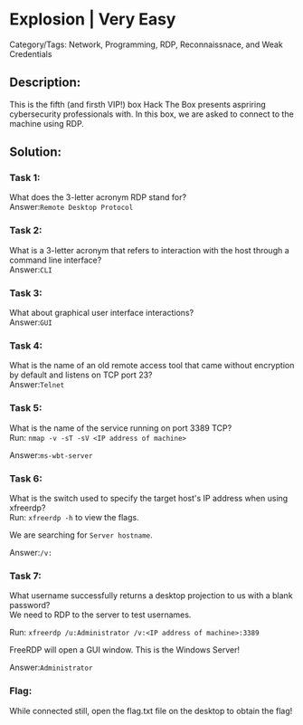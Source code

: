 # Explosion | Very Easy
Category/Tags: Network, Programming, RDP, Reconnaissnace, and Weak Credentials

## Description:
This is the fifth (and firsth VIP!) box Hack The Box presents aspriring cybersecurity professionals with. In this box, we are asked to connect to the machine using RDP.

## Solution:
### **Task 1**:
What does the 3-letter acronym RDP stand for?<br>
Answer:`Remote Desktop Protocol`

### **Task 2**:
What is a 3-letter acronym that refers to interaction with the host through a command line interface? <br>
Answer:`CLI`

### **Task 3**:
What about graphical user interface interactions? <br>
Answer:`GUI`

### **Task 4**:
What is the name of an old remote access tool that came without encryption by default and listens on TCP port 23?<br>
Answer:`Telnet`

### **Task 5**:
What is the name of the service running on port 3389 TCP? <br>
Run:
`nmap -v -sT -sV <IP address of machine>`

Answer:`ms-wbt-server`

### **Task 6**:
What is the switch used to specify the target host's IP address when using xfreerdp?<br>
Run:
`xfreerdp -h` to view the flags.

We are searching for `Server hostname`.

Answer:`/v:`

### **Task 7**:
What username successfully returns a desktop projection to us with a blank password? <br>
We need to RDP to the server to test usernames.

Run:
`xfreerdp /u:Administrator /v:<IP address of machine>:3389`

FreeRDP will open a GUI window. This is the Windows Server!

Answer:`Administrator`

### **Flag**:
While connected still, open the flag.txt file on the desktop to obtain the flag!
